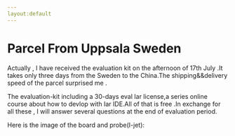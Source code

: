 ```yaml
---
layout:default
---
```


# Parcel From Uppsala Sweden 

Actually , I have received the evaluation kit on the afternoon of 17th July .It takes only three days from the Sweden to the China.The shipping&&delivery speed of the parcel surprised me . 

The evaluation-kit including a 30-days eval Iar license,a series online course about how to devlop with Iar IDE.All of that is free .In exchange for all these , I will answer several questions at the end of evaluation period. 

Here is the image of the board and probe(I-jet):





